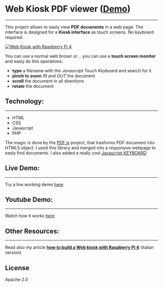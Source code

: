 # Web Kiosk PDF viewer ([Demo](https://www.alessandroscola.com/web-kiosk-pdf-viewer/))
***
This project allows to easly view **PDF documents** in a web page.
The interface is designed for a **Kiosk interface** as touch screens. No keyboard required.

[![Web Kiosk with Raspberry Pi 4](https://img.youtube.com/vi/4O5nr4Ld83Q/0.jpg)](https://www.youtube.com/watch?v=4O5nr4Ld83Q)


You can use a normal web broser or ..
you can use a __touch screen monitor__ and easly do this operations:
* **type** a filename with the _Javascript Touch Keyboard_ and search for it
* **pinch to zoom** _IN_ and _OUT_ the document
* **scroll** the document in all directions
* **rotate** the document


## Technology:
***
* HTML
* CSS
* Javascript
* PHP

The magic is done by the [PDF.js](https://github.com/mozilla/pdf.js) project, that trasforms PDF document into HTML5 object. 
I used this library and merged into a responsive webpage to easly find documents.
I also added a really cool [Javascript KEYBOARD](https://github.com/Mottie/Keyboard)

## Live Demo:
***
Try a live working demo [here](https://www.alessandroscola.com/web-kiosk-pdf-viewer/)
## Youtube Demo:
***
Watch how it works [here](https://www.youtube.com/watch?v=4O5nr4Ld83Q)

## Other Resources:
***
Read also my article  [**how to build a Web kiosk with Raspberry Pi 4**](https://www.alessandroscola.com/computer/chiosco-multimediale-web-con-raspberry.html) (italian version)


## License
Apache 2.0
 
